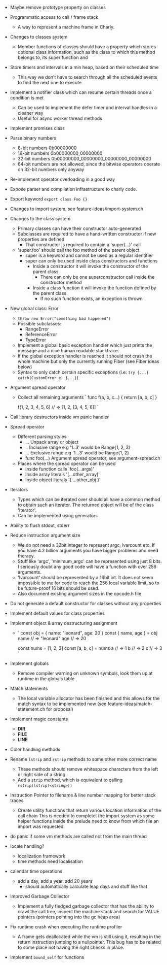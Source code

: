 - Maybe remove prototype property on classes

- Programmatic access to call / frame stack
  - A way to represent a machine frame in Charly.

- Changes to classes system
  - Member functions of classes should have a property which stores optional
    class information, such as the class to which this method belongs to,
    its super function and

- Store timers and intervals in a min heap, based on their scheduled time
  - This way we don't have to search through all the scheduled events to find the next one
    to execute

- Implement a notifier class which can resume certain threads once a condition is met
  - Can be used to implement the defer timer and interval handles in a cleaner way
  - Useful for async worker thread methods

- Implement promises class

- Parse binary numbers
  -  8-bit numbers    0b00000000
  - 16-bit numbers    0b00000000_00000000
  - 32-bit numbers    0b00000000_00000000_00000000_00000000
  - 64-bit numbers are not allowed, since the bitwise operators operate on 32-bit numbers only
    anyway

- Re-implement operator overloading in a good way

- Expose parser and compilation infrastructure to charly code.

- Export keyword `export class Foo {}`

- Changes to import system, see feature-ideas/import-system.ch

- Changes to the class system
  - Primary classes can have their constructor auto-generated
  - Subclasses are required to have a hand-written constructor if new properties are defined
    - That constructor is required to contain a 'super(...)' call
  - 'super.foo' should call the foo method of the parent object
    - super is a keyword and cannot be used as a regular identifier
    - super can only be used inside class constructors and functions
      - Inside a constructor it will invoke the constructor of the parent class
        - There can only be one superconstructor call inside the constructor method
      - Inside a class function it will invoke the function defined by the parent class
        - If no such function exists, an exception is thrown

- New global class: Error
  - `throw new Error("something bad happened")`
  - Possible subclasses:
    - RangeError
    - ReferenceError
    - TypeError
  - Implement a global basic exception handler which just prints the message
    and a nice human readable stacktrace.
  - If the global exception handler is reached it should not crash the whole machine
    but only the currently running Fiber (see Fiber ideas below)
  - Syntax to only catch certain specific exceptions (i.e: `try {...} catch(CustomError e) {...}`)

- Argument spread operator
  - Collect all remaining arguments
    `
      func f(a, b, c...) {
        return [a, b, c]
      }

      f(1, 2, 3, 4, 5, 6) // => [1, 2, [3, 4, 5, 6]]
    `

- Call library destructors inside vm panic handler

- Spread operator
  - Different parsing styles
    - ...<exp>        Unpack array or object
    - <exp>..<exp>    Inclusive range e.g '1..3' would be Range{1, 2, 3}
    - <exp>...<exp>   Exclusive range e.g '1...3' would be Range{1, 2}
    - func foo(<ident>...)   Argument spread operator, see argument-spread.ch
  - Places where the spread operator can be used
    - Inside function calls 'foo(...args)'
    - Inside array literals '[...other_array]'
    - Inside object literals '{ ...other_obj }'

- Iterators
  - Types which can be iterated over should all have a common method to obtain
    such an iterator. The returned object will be of the class 'Iterator'.
  - Can be implemented using generators

- Ability to flush stdout, stderr

- Reduce instruction argument size
  - We do not need a 32bit integer to represent argc, lvarcount etc.
    If you have 4.2 billion arguments you have bigger problems and need therapy.
  - Stuff like 'argc', 'minimum_argc' can be represented using just 8 bits. I seriously
    doubt any good code will have a function with over 256 arguments.
  - 'lvarcount' should be represented by a 16bit int. It does not seem impossible to me for code
    to reach the 256 local variable limit, so to be future-proof 16 bits should be used.
  - Also document existing argument sizes in the opcode.h file

- Do not generate a default constructor for classes without any properties

- Implement default values for class properties

- Implement object & array destructuring assignment
  - `
      const obj = { name: "leonard", age: 20 }
      const { name, age } = obj
      name // => "leonard"
      age // => 20

      const nums = [1, 2, 3]
      const [a, b, c] = nums
      a // => 1
      b // => 2
      c // => 3
    `

- Implement globals
  - Remove compiler warning on unknown symbols, look them up at runtime
    in the globals table

- Match statements
  - The local variable allocator has been finished and this allows for the match
    syntax to be implemented now (see feature-ideas/match-statement.ch for proposal)

- Implement magic constants
  - __DIR__
  - __FILE__
  - __LINE__

- Color handling methods

- Rename `lstrip` and `rstrip` methods to some other more correct name
  - These methods should remove whitespace characters from the left or right side of a string
  - Add a `strip` method, which is equivalent to calling `rstrip(lstrip(<string>))`

- Instruction Pointer to filename & line number mapping for better stack traces
  - Create utility functions that return various location information of the call chain
    This is needed to completet the import system as some helper functions inside the prelude
    need to know from which file an import was requested.

- do panic if some vm methods are called not from the main thread

- locale handling?
  - localization framework
  - time methods need localisation

- calendar time operations
  - add a day, add a year, add 20 years
    - should automatically calculate leap days and stuff like that

- Improved Garbage Collector
  - Implement a fully fledged garbage collector that has the ability to crawl
    the call tree, inspect the machine stack and search for VALUE pointers (pointers
    pointing into the gc heap area)

- Fix runtime crash when executing the runtime profiler
  - A frame gets deallocated while the vm is still using it, resulting in the return instruction
    jumping to a nullpointer. This bug has to be related to some place not having the right checks
    in place.

- Implement `bound_self` for functions

